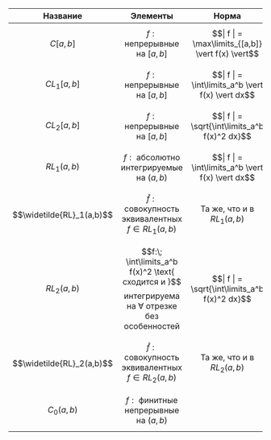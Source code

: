 |         Название          |                                                         Элементы                                                          |                       Норма                        | Полнота  |  Нормированность  | Евклидовость |
|:-------------------------:|:-------------------------------------------------------------------------------------------------------------------------:|:--------------------------------------------------:|:--------:|:-----------------:|:------------:|
|        $$C[a,b]$$         |                                           $$f: \text{ непрерывные на } [a, b]$$                                           | $$\| f \| = \max\limits_{[a,b]} \vert f(x) \vert$$ |  Полное  |   Нормированное   | Неевклидово  |
|       $$CL_1[a,b]$$       |                                           $$f: \text{ непрерывные на } [a, b]$$                                           | $$\| f \| = \int\limits_a^b \vert f(x) \vert dx$$  | Неполное |   Нормированное   | Неевклидово  |
|       $$CL_2[a,b]$$       |                                           $$f: \text{ непрерывные на } [a, b]$$                                           |   $$\| f \| = \sqrt{\int\limits_a^b f(x)^2 dx}$$   | Неполное |   Нормированное   |  Евклидово   |
|       $$RL_1(a,b)$$       |                                     $$f: \text{ абсолютно интегрируемые на } (a, b)$$                                     | $$\| f \| = \int\limits_a^b \vert f(x) \vert dx$$  | Неполное | Полунормированное | Неевклидово  |
| $$\widetilde{RL}_1(a,b)$$ |                          $$\widetilde{f}: \text{ совокупность эквивалентных } f \in RL_1(a,b)$$                           |        $$\text{Та же, что и в } RL_1(a,b)$$        | Неполное |   Нормированное   | Неевклидово  |
|       $$RL_2(a,b)$$       | $$f:\; \int\limits_a^b f(x)^2 \text{ сходится и }$$ $$\text{ интегрируема на } \forall \text{ отрезке без особенностей}$$ |   $$\| f \| = \sqrt{\int\limits_a^b f(x)^2 dx}$$   | Неполное | Полунормированное |              |
| $$\widetilde{RL}_2(a,b)$$ |                          $$\widetilde{f}: \text{ совокупность эквивалентных } f \in RL_2(a,b)$$                           |        $$\text{Та же, что и в } RL_2(a,b)$$        | Неполное |   Нормированное   |              |
|       $$C_0(a,b)$$        |                                       $$f: \text{ финитные непрерывные на } (a,b)$$                                       |                                                    |          |                   |              |

